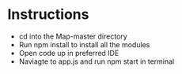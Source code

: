 # Instructions

- cd into the Map-master directory
- Run npm install to install all the modules
- Open code up in preferred IDE
- Naviagte to app.js and run npm start in terminal
